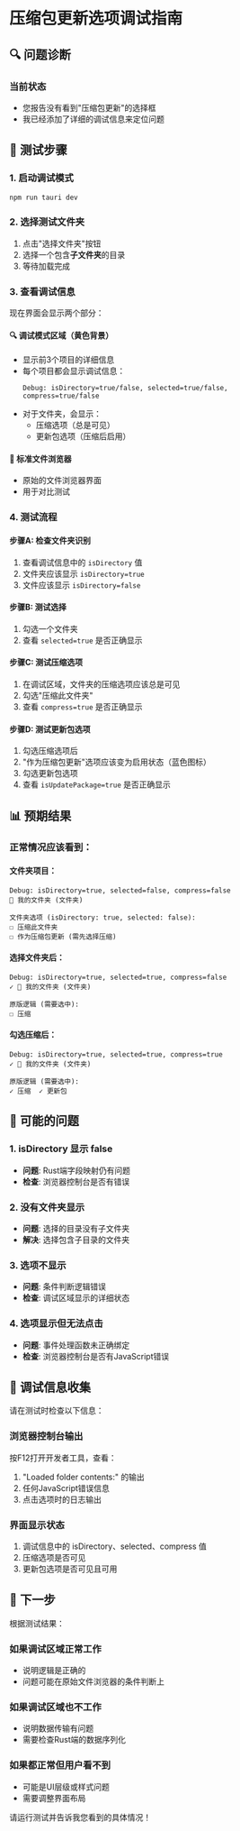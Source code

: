 # 压缩包更新选项调试指南

## 🔍 问题诊断

### 当前状态
- 您报告没有看到"压缩包更新"的选择框
- 我已经添加了详细的调试信息来定位问题

## 🧪 测试步骤

### 1. 启动调试模式
```bash
npm run tauri dev
```

### 2. 选择测试文件夹
1. 点击"选择文件夹"按钮
2. 选择一个包含**子文件夹**的目录
3. 等待加载完成

### 3. 查看调试信息

现在界面会显示两个部分：

#### 🔍 调试模式区域（黄色背景）
- 显示前3个项目的详细信息
- 每个项目都会显示调试信息：
  ```
  Debug: isDirectory=true/false, selected=true/false, compress=true/false
  ```
- 对于文件夹，会显示：
  - 压缩选项（总是可见）
  - 更新包选项（压缩后启用）

#### 📁 标准文件浏览器
- 原始的文件浏览器界面
- 用于对比测试

### 4. 测试流程

#### 步骤A: 检查文件夹识别
1. 查看调试信息中的 `isDirectory` 值
2. 文件夹应该显示 `isDirectory=true`
3. 文件应该显示 `isDirectory=false`

#### 步骤B: 测试选择
1. 勾选一个文件夹
2. 查看 `selected=true` 是否正确显示

#### 步骤C: 测试压缩选项
1. 在调试区域，文件夹的压缩选项应该总是可见
2. 勾选"压缩此文件夹"
3. 查看 `compress=true` 是否正确显示

#### 步骤D: 测试更新包选项
1. 勾选压缩选项后
2. "作为压缩包更新"选项应该变为启用状态（蓝色图标）
3. 勾选更新包选项
4. 查看 `isUpdatePackage=true` 是否正确显示

## 📊 预期结果

### 正常情况应该看到：

#### 文件夹项目：
```
Debug: isDirectory=true, selected=false, compress=false
📁 我的文件夹 (文件夹)

文件夹选项 (isDirectory: true, selected: false):
☐ 压缩此文件夹
☐ 作为压缩包更新 (需先选择压缩)
```

#### 选择文件夹后：
```
Debug: isDirectory=true, selected=true, compress=false
✓ 📁 我的文件夹 (文件夹)

原版逻辑 (需要选中):
☐ 压缩  
```

#### 勾选压缩后：
```
Debug: isDirectory=true, selected=true, compress=true
✓ 📁 我的文件夹 (文件夹)

原版逻辑 (需要选中):
✓ 压缩  ✓ 更新包
```

## 🚨 可能的问题

### 1. isDirectory 显示 false
- **问题**: Rust端字段映射仍有问题
- **检查**: 浏览器控制台是否有错误

### 2. 没有文件夹显示
- **问题**: 选择的目录没有子文件夹
- **解决**: 选择包含子目录的文件夹

### 3. 选项不显示
- **问题**: 条件判断逻辑错误
- **检查**: 调试区域显示的详细状态

### 4. 选项显示但无法点击
- **问题**: 事件处理函数未正确绑定
- **检查**: 浏览器控制台是否有JavaScript错误

## 📝 调试信息收集

请在测试时检查以下信息：

### 浏览器控制台输出
按F12打开开发者工具，查看：
1. "Loaded folder contents:" 的输出
2. 任何JavaScript错误信息
3. 点击选项时的日志输出

### 界面显示状态
1. 调试信息中的 isDirectory、selected、compress 值
2. 压缩选项是否可见
3. 更新包选项是否可见且可用

## 🎯 下一步

根据测试结果：

### 如果调试区域正常工作
- 说明逻辑是正确的
- 问题可能在原始文件浏览器的条件判断上

### 如果调试区域也不工作
- 说明数据传输有问题
- 需要检查Rust端的数据序列化

### 如果都正常但用户看不到
- 可能是UI层级或样式问题
- 需要调整界面布局

请运行测试并告诉我您看到的具体情况！
